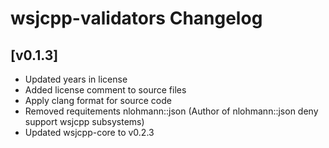 
# wsjcpp-validators Changelog

## [v0.1.3]

- Updated years in license
- Added license comment to source files
- Apply clang format for source code
- Removed requitements nlohmann::json (Author of nlohmann::json deny support wsjcpp subsystems)
- Updated wsjcpp-core to v0.2.3
